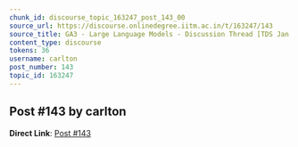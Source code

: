 ```yaml
---
chunk_id: discourse_topic_163247_post_143_00
source_url: https://discourse.onlinedegree.iitm.ac.in/t/163247/143
source_title: GA3 - Large Language Models - Discussion Thread [TDS Jan 2025]
content_type: discourse
tokens: 36
username: carlton
post_number: 143
topic_id: 163247
---
```


## Post #143 by carlton

**Direct Link**: [Post #143](https://discourse.onlinedegree.iitm.ac.in/t/163247/143)
